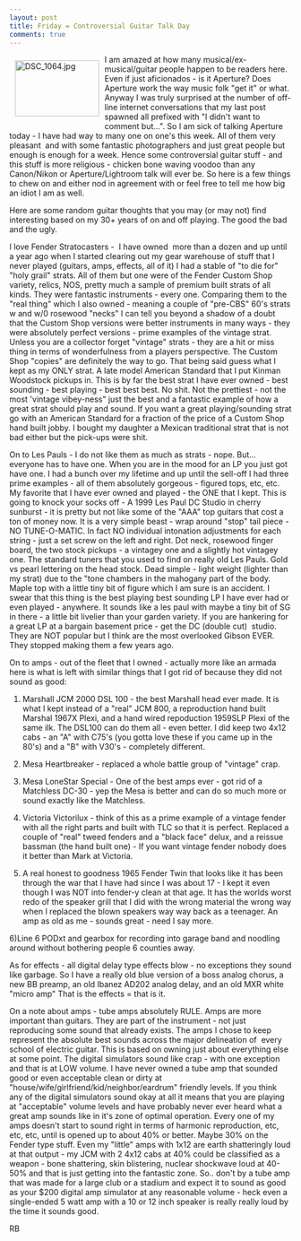 ```yaml
---
layout: post
title: Friday = Controversial Guitar Talk Day
comments: true
---
```

<a rel="lightbox" href="/wp-content/uploads/2010/05/DSC_1064.jpg"><img title="DSC_1064.jpg" src="/wp-content/uploads/2010/05/.thumbs/.DSC_1064.jpg" border="0" alt="DSC_1064.jpg" hspace="10" vspace="10" width="150" height="100" align="left" /></a>I am amazed at how many musical/ex-musical/guitar people happen to be readers here. Even if just aficionados - is it Aperture? Does Aperture work the way music folk "get it" or what. Anyway I was truly surprised at the number of off-line internet conversations that my last post spawned all prefixed with "I didn't want to comment but...". So I am sick of talking Aperture today - I have had way to many one on one's this week. All of them very pleasant  and with some fantastic photographers and just great people but enough is enough for a week. Hence some controversial guitar stuff - and this stuff is more religious - chicken bone waving voodoo than any Canon/Nikon or Aperture/Lightroom talk will ever be. So here is a few things to chew on and either nod in agreement with or feel free to tell me how big an idiot I am as well.

Here are some random guitar thoughts that you may (or may not) find interesting based on my 30+ years of on and off playing. The good the bad and the ugly.

I love Fender Stratocasters -  I have owned  more than a dozen and up until a year ago when I started clearing out my gear warehouse of stuff that I never played (guitars, amps, effects, all of it) I had a stable of "to die for" "holy grail" strats. All of them but one were of the Fender Custom Shop variety, relics, NOS, pretty much a sample of premium built strats of all kinds. They were fantastic instruments - every one. Comparing them to the "real thing" which I also owned - meaning a couple of "pre-CBS" 60's strats w and w/0 rosewood "necks" I can tell you beyond a shadow of a doubt that the Custom Shop versions were better instruments in many ways - they were absolutely perfect versions - prime examples of the vintage strat. Unless you are a collector forget "vintage" strats - they are a hit or miss thing in terms of wonderfulness from a players perspective. The Custom Shop "copies" are definitely the way to go. That being said guess what I kept as my ONLY strat. A late model American Standard that I put Kinman Woodstock pickups in. This is by far the best strat I have ever owned - best sounding - best playing - best best best. No shit. Not the prettiest - not the most 'vintage vibey-ness" just the best and a fantastic example of how a great strat should play and sound. If you want a great playing/sounding strat go with an American Standard for a fraction of the price of a Custom Shop hand built jobby. I bought my daughter a Mexican traditional strat that is not bad either but the pick-ups were shit.

On to Les Pauls - I do not like them as much as strats - nope. But... everyone has to have one. When you are in the mood for an LP you just got have one. I had a bunch over my lifetime and up until the sell-off I had three prime examples - all of them absolutely gorgeous - figured tops, etc, etc. My favorite that I have ever owned and played - the ONE that I kept. This is going to knock your socks off - A 1999 Les Paul DC Studio in cherry sunburst - it is pretty but not like some of the "AAA" top guitars that cost a ton of money now. It is a very simple beast - wrap around "stop" tail piece - NO TUNE-O-MATIC. In fact NO individual intonation adjustments for each string - just a set screw on the left and right. Dot neck, rosewood finger board, the two stock pickups - a vintagey one and a slightly hot vintagey one. The standard tuners that you used to find on really old Les Pauls. Gold vs pearl lettering on the head stock. Dead simple - light weight (lighter than my strat) due to the "tone chambers in the mahogany part of the body. Maple top with a little tiny bit of figure which I am sure is an accident. I swear that this thing is the best playing best sounding LP I have ever had or even played - anywhere. It sounds like a les paul with maybe a tiny bit of SG in there - a little bit livelier than your garden variety. If you are hankering for a great LP at a bargain basement price - get the DC (double cut)  studio. They are NOT popular but I think are the most overlooked Gibson EVER. They stopped making them a few years ago.

On to amps - out of the fleet that I owned - actually more like an armada here is what is left with similar things that I got rid of because they did not sound as good:

1) Marshall JCM 2000 DSL 100 - the best Marshall head ever made. It is what I kept instead of a "real" JCM 800, a reproduction hand built Marshal 1967X Plexi, and a hand wired repoduction 1959SLP Plexi of the same ilk. The DSL100 can do them all - even better. I did keep two 4x12 cabs - an "A" with C75's (you gotta love these if you came up in the 80's) and a "B" with V30's - completely different.

2) Mesa Heartbreaker - replaced a whole battle group of "vintage" crap.

3) Mesa LoneStar Special - One of the best amps ever - got rid of a Matchless DC-30 - yep the Mesa is better and can do so much more or sound exactly like the Matchless.

4) Victoria Victorilux - think of this as a prime example of a vintage fender with all the right parts and built with TLC so that it is perfect. Replaced a couple of "real" tweed fenders and a "black face" delux, and a reissue bassman (the hand built one) - If you want vintage fender nobody does it better than Mark at Victoria.

5) A real honest to goodness 1965 Fender Twin that looks like it has been through the war that I have had since I was about 17 - I kept it even though I was NOT into fender-y clean at that age. It has the worlds worst redo of the speaker grill that I did with the wrong material the wrong way when I replaced the blown speakers way way back as a teenager. An amp as old as me - sounds great - need I say more.

6)Line 6 PODxt and gearbox for recording into garage band and noodling around without bothering people 6 counties away.

As for effects - all digital delay type effects blow - no exceptions they sound like garbage. So I have a really old blue version of a boss analog chorus, a new BB preamp, an old Ibanez AD202 analog delay, and an old MXR white "micro amp" That is the effects = that is it.

On a note about amps - tube amps absolutely RULE. Amps are more important than guitars. They are part of the instrument - not just reproducing some sound that already exists. The amps I chose to keep represent the absolute best sounds across the major delineation of  every school of electric guitar. This is based on owning just about everything else at some point. The digital simulators sound like crap - with one exception and that is at LOW volume. I have never owned a tube amp that sounded good or even acceptable clean or dirty at "house/wife/girlfriend/kid/neighbor/eardrum" friendly levels. If you think any of the digital simulators sound okay at all it means that you are playing at "acceptable" volume levels and have probably never ever heard what a great amp sounds like in it's zone of optimal operation. Every one of my amps doesn't start to sound right in terms of harmonic reproduction, etc, etc, etc, until is opened up to about 40% or better. Maybe 30% on the Fender type stuff. Even my "little" amps with 1x12 are earth shatteringly loud at that output - my JCM with 2 4x12 cabs at 40% could be classified as a weapon - bone shattering, skin blistering, nuclear shockwave loud at 40-50% and that is just getting into the fantastic zone. So.. don't by a tube amp that was made for a large club or a stadium and expect it to sound as good as your $200 digital amp simulator at any reasonable volume - heck even a single-ended 5 watt amp with a 10 or 12 inch speaker is really really loud by the time it sounds good.

RB